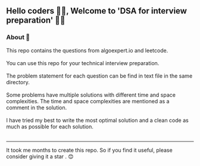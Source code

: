 <h2>Hello coders 👨‍💻, Welcome to 'DSA for interview preparation' 🙋‍♂️</h2>


### About 📌

This repo contains the questions from algoexpert.io and leetcode.
<br />
<br />
You can use this repo for your technical interview preparation.
<br />
<br />
The problem statement for each question can be find in text file in the same directory.
<br />
<br />
Some problems have multiple solutions with different time and space complexities. The time and space complexities are mentioned as a comment in the solution.
<br />
<br />
I have tried my best to write the most optimal solution and a clean code as much as possible for each solution.
<br />
<br />
<hr>
It took me months to create this repo. So if you find it useful, please consider giving it a star . 😊
<br />
<br />
